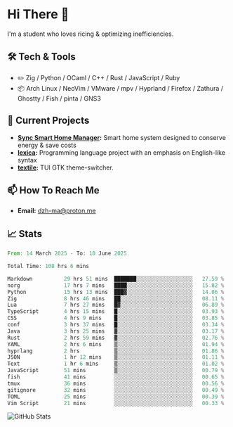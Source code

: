 # Hi There 👋
I'm a student who loves ricing & optimizing inefficiencies.
## 🛠️ Tech & Tools
- ✏️  Zig / Python / OCaml / C++ / Rust / JavaScript / Ruby
- 📦 Arch Linux / NeoVim / VMware / mpv / Hyprland / Firefox / Zathura / Ghostty / Fish / pinta / GNS3
## 🔭 Current Projects
- **[Sync Smart Home Manager](https://github.com/dzh-ma/sync):** Smart home system designed to conserve energy & save costs
- **[lexica](https://github.com/dzh-ma/lexica):** Programming language project with an emphasis on English-like syntax
- **[textile](https://github.com/dzh-ma/textile):** TUI GTK theme-switcher.
## 📫 How To Reach Me
- **Email:** [dzh-ma@proton.me](mailto:dzh-ma@proton.me)
## 📈 Stats
<!--START_SECTION:waka-->

```rust
From: 14 March 2025 - To: 10 June 2025

Total Time: 108 hrs 6 mins

Markdown          29 hrs 51 mins  ███████░░░░░░░░░░░░░░░░░░   27.59 %
norg              17 hrs 7 mins   ████░░░░░░░░░░░░░░░░░░░░░   15.82 %
Python            15 hrs 13 mins  ███▓░░░░░░░░░░░░░░░░░░░░░   14.06 %
Zig               8 hrs 46 mins   ██░░░░░░░░░░░░░░░░░░░░░░░   08.11 %
Lua               7 hrs 27 mins   █▓░░░░░░░░░░░░░░░░░░░░░░░   06.89 %
TypeScript        4 hrs 15 mins   █░░░░░░░░░░░░░░░░░░░░░░░░   03.93 %
CSS               4 hrs 9 mins    █░░░░░░░░░░░░░░░░░░░░░░░░   03.85 %
conf              3 hrs 37 mins   █░░░░░░░░░░░░░░░░░░░░░░░░   03.34 %
Java              3 hrs 25 mins   ▓░░░░░░░░░░░░░░░░░░░░░░░░   03.17 %
Rust              2 hrs 59 mins   ▓░░░░░░░░░░░░░░░░░░░░░░░░   02.76 %
YAML              2 hrs 6 mins    ▒░░░░░░░░░░░░░░░░░░░░░░░░   01.94 %
hyprlang          2 hrs           ▒░░░░░░░░░░░░░░░░░░░░░░░░   01.86 %
JSON              1 hr 12 mins    ▒░░░░░░░░░░░░░░░░░░░░░░░░   01.11 %
Text              1 hr 6 mins     ▒░░░░░░░░░░░░░░░░░░░░░░░░   01.02 %
JavaScript        51 mins         ▒░░░░░░░░░░░░░░░░░░░░░░░░   00.79 %
fish              41 mins         ░░░░░░░░░░░░░░░░░░░░░░░░░   00.65 %
tmux              36 mins         ░░░░░░░░░░░░░░░░░░░░░░░░░   00.56 %
gitignore         32 mins         ░░░░░░░░░░░░░░░░░░░░░░░░░   00.49 %
TOML              25 mins         ░░░░░░░░░░░░░░░░░░░░░░░░░   00.39 %
Vim Script        21 mins         ░░░░░░░░░░░░░░░░░░░░░░░░░   00.33 %
```

<!--END_SECTION:waka-->

![GitHub Stats](https://github-readme-stats.vercel.app/api?username=dzh-ma&show_icons=true&theme=transparent)
